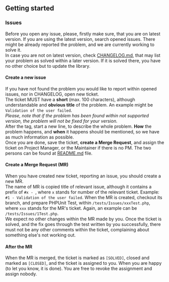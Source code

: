 ## Getting started

### Issues

Before you open any issue, please, firstly make sure, that you are on latest version.
If you are using the latest version, search opened issues. There might be already
reported the problem, and we are currently working to solve it.  
In case you are not on latest version, check 
[CHANGELOG.md](CHANGELOG.md),
that may list your problem as solved within a later version. If it is solved there,
you have no other choice but to update the library.

#### Create a new issue

If you have not found the problem you would like to report within opened issues,
nor in CHANGELOG, open new ticket.  
The ticket MUST have a **short** (max. 100 characters), although understandable and
**obvious title** of the problem. An example might be `Validation of the user failed`.  
*Please, note that if the problem has been found within not supported version, the problem will
not be fixed for your version.*  
After the tag, start a new line, to describe the whole problem. **How** the problem
happens, and **when** it happens should be mentioned, so we have as much information
as possible.  
Once you are done, save the ticket, **create a Merge Request**, and assign the ticket 
on Project Manager, or the Maintainer if there is no PM. The two persons can be found
at [README.md](README.md) file.  

#### Create a Merge Request (MR)  

When you have created new ticket, reporting an issue, you should create a new MR.  
The name of MR is copied title of relevant issue, although it contains a prefix of
`#x - `, where `x` stands for number of the relevant ticket. Example: 
`#1 - Validation of the user failed`. When the MR is created, checkout its branch,
and prepare PHPUnit Test, within `/tests/Issues/xxxTest.php`, where `xxx` stands for
the MR's ticket. Again, an example can be `/tests/Issues/1Test.php`.   
We expect no other changes within the MR made by you. Once the ticket is solved, and
the fix goes through the test written by you successfully, there must not be any
other comments within the ticket, complaining about something else's not working out.  

#### After the MR  

When the MR is merged, the ticket is marked as `[SOLVED]`, closed and marked as 
`[CLOSED]`, and the ticket is assigned to you. When you are happy (to let you
know, it is done). You are free to revoke the assignment and assign nobody.  


